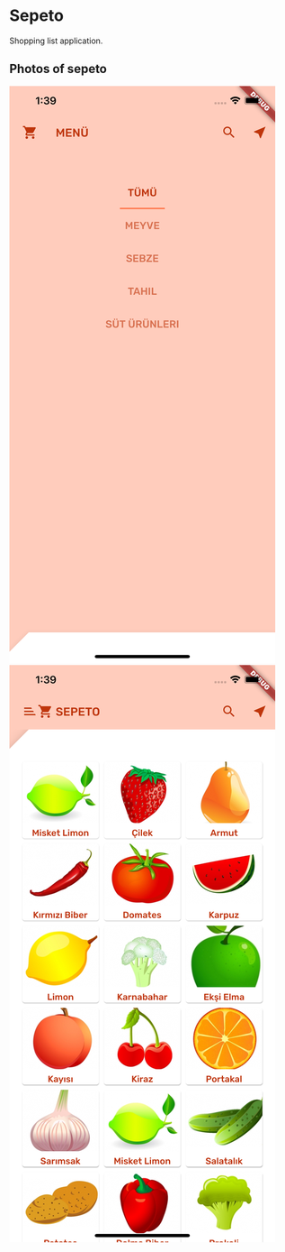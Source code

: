 # Sepeto

Shopping list application.

## Photos of sepeto

![alt tag](assets/screenshots/menu.png) 
![alt tag](assets/screenshots/home.png) 

